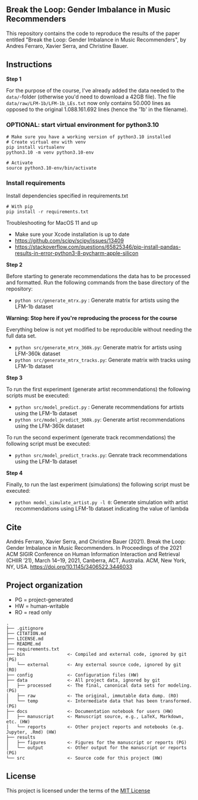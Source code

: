 ## Break the Loop: Gender Imbalance in Music Recommenders

This repository contains the code to reproduce the results of the paper entitled "Break the Loop: Gender Imbalance in Music Recommenders", by Andres Ferraro, Xavier Serra, and Christine Bauer.

## Instructions

**Step 1**

For the purpose of the course, I've already added the data needed to the `data/`-folder (otherwise you'd need to download a 42GB file).
The file `data/raw/LFM-1b/LFM-1b_LEs.txt` now only contains 50.000 lines as opposed to the original 1.088.161.692 lines (hence the '1b' in the filename).

### OPTIONAL: start virtual environment for python3.10

    # Make sure you have a working version of python3.10 installed
    # Create virtual env with venv
    pip install virtualenv
    python3.10 -m venv python3.10-env

    # Activate
    source python3.10-env/bin/activate

### Install requirements

Install dependencies specified in requirements.txt

    # With pip
    pip install -r requirements.txt

Troubleshooting for MacOS 11 and up
* Make sure your Xcode installation is up to date
* https://github.com/scipy/scipy/issues/13409
* https://stackoverflow.com/questions/65825346/pip-install-pandas-results-in-error-python3-8-pycharm-apple-silicon

**Step 2**

Before starting to generate recommendations the data has to be processed and formatted.
Run the following commands from the base directory of the repository: 

 - `python src/generate_mtrx.py` : Generate matrix for artists using the LFM-1b dataset

**Warning: Stop here if you're reproducing the process for the course**

Everything below is not yet modified to be reproducible without needing the full data set.

 - `python src/generate_mtrx_360k.py`: Generate matrix for artists using LFM-360k dataset
 - `python src/generate_mtrx_tracks.py`: Generate matrix with tracks using LFM-1b dataset

**Step 3**

To run the first experiment (generate artist recommendations) the following scripts must be executed:

 - `python src/model_predict.py` : Generate recommendations for artists using the LFM-1b dataset
 - `python src/model_predict_360k.py`: Generate artist recommendations using the LFM-360k dataset

To run the second experiment (generate track recommendations) the following script must be executed:

 - `python src/model_predict_tracks.py`: Genrate track recommendations using the LFM-1b dataset

**Step 4**

Finally, to run the last experiment (simulations) the following script must be executed:

 - `python model_simulate_artist.py -l 0`: Generate simulation with artist recommendations using LFM-1b dataset indicating the value of lambda

## Cite

Andrés Ferraro, Xavier Serra, and Christine Bauer (2021). Break the Loop: Gender Imbalance in Music Recommenders. In Proceedings of the 2021 ACM SIGIR Conference on Human Information Interaction and Retrieval (CHIIR ’21), March 14–19, 2021, Canberra, ACT, Australia. ACM, New York, NY, USA. https://doi.org/10.1145/3406522.3446033


## Project organization
- PG = project-generated
- HW = human-writable
- RO = read only
```
.
├── .gitignore
├── CITATION.md
├── LICENSE.md
├── README.md
├── requirements.txt
├── bin                <- Compiled and external code, ignored by git (PG)
│   └── external       <- Any external source code, ignored by git (RO)
├── config             <- Configuration files (HW)
├── data               <- All project data, ignored by git
│   ├── processed      <- The final, canonical data sets for modeling. (PG)
│   ├── raw            <- The original, immutable data dump. (RO)
│   └── temp           <- Intermediate data that has been transformed. (PG)
├── docs               <- Documentation notebook for users (HW)
│   ├── manuscript     <- Manuscript source, e.g., LaTeX, Markdown, etc. (HW)
│   └── reports        <- Other project reports and notebooks (e.g. Jupyter, .Rmd) (HW)
├── results
│   ├── figures        <- Figures for the manuscript or reports (PG)
│   └── output         <- Other output for the manuscript or reports (PG)
└── src                <- Source code for this project (HW)

```


## License

This project is licensed under the terms of the [MIT License](/LICENSE.md)

